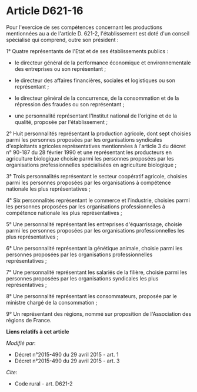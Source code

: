 # Article D621-16

Pour l'exercice de ses compétences concernant les productions mentionnées au a de l'article D. 621-2, l'établissement est
doté d'un conseil spécialisé qui comprend, outre son président : 

1° Quatre représentants de l'Etat et de ses établissements publics :

- le directeur général de la performance économique et environnementale des entreprises ou son représentant ;

- le directeur des affaires financières, sociales et logistiques ou son représentant ;

- le directeur général de la concurrence, de la consommation et de la répression des fraudes ou son représentant ;

- une personnalité représentant l'Institut national de l'origine et de la qualité, proposée par l'établissement ; 

2° Huit personnalités représentant la production agricole, dont sept choisies parmi les personnes proposées par les
organisations syndicales d'exploitants agricoles représentatives mentionnées à l'article 3 du décret n° 90-187 du 28 février
1990 et une représentant les producteurs en agriculture biologique choisie parmi les personnes proposées par les
organisations professionnelles spécialisées en agriculture biologique ; 

3° Trois personnalités représentant le secteur coopératif agricole, choisies parmi les personnes proposées par les
organisations à compétence nationale les plus représentatives ; 

4° Six personnalités représentant le commerce et l'industrie, choisies parmi les personnes proposées par les organisations
professionnelles à compétence nationale les plus représentatives ; 

5° Une personnalité représentant les entreprises d'équarrissage, choisie parmi les personnes proposées par les organisations
professionnelles les plus représentatives ; 

6° Une personnalité représentant la génétique animale, choisie parmi les personnes proposées par les organisations
professionnelles représentatives ; 

7° Une personnalité représentant les salariés de la filière, choisie parmi les personnes proposées par les organisations
syndicales les plus représentatives ; 

8° Une personnalité représentant les consommateurs, proposée par le ministre chargé de la consommation ;

9° Un représentant des régions, nommé sur proposition de l'Association des régions de France.

**Liens relatifs à cet article**

_Modifié par_:

  - Décret n°2015-490 du 29 avril 2015 - art. 1
  - Décret n°2015-490 du 29 avril 2015 - art. 3

_Cite_:

  - Code rural - art. D621-2
